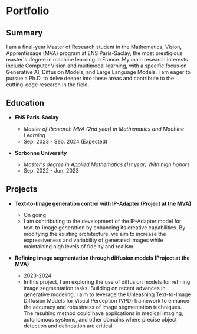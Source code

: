 # Portfolio

## Summary
I am a final-year Master of Research student in the Mathematics, Vision, Apprentissage (MVA) program at ENS Paris-Saclay, the most prestigious master's degree in machine learning in France. My main research interests include Computer Vision and multimodal learning, with a specific focus on Generative AI, Diffusion Models, and Large Language Models. I am eager to pursue a Ph.D. to delve deeper into these areas and contribute to the cutting-edge research in the field.

## Education
- **ENS Paris-Saclay**
  - *Master of Research MVA (2nd year) in Mathematics and Machine Learning*
  - Sep. 2023 - Sep. 2024 (Expected)

- **Sorbonne University**
  - *Master's degree in Applied Mathematics (1st year) With high honors*
  - Sep. 2022 - Jun. 2023

  <!-- Add other education entries similarly -->

## Projects
- **Text-to-Image generation control with IP-Adapter (Project at the MVA)**
  - On going
  - I am contributing to the development of the IP-Adapter model for text-to-image generation by enhancing its creative capabilities. By modifying the existing architecture, we aim to increase the expressiveness and variability of generated images while maintaining high levels of fidelity and realism.

- **Refining image segmentation through diffusion models (Project at the MVA)**
  - 2023-2024
  - In this project, I am exploring the use of diffusion models for refining image segmentation tasks. Building on recent advances in generative modeling, I aim to leverage the Unleashing Text-to-Image Diffusion Models for Visual Perception (VPD) framework to enhance the accuracy and robustness of image segmentation techniques. The resulting method could have applications in medical imaging, autonomous systems, and other domains where precise object detection and delineation are critical.

  <!-- Add other project entries similarly -->

<!-- Add other sections (Research Experience, Professional Experience, Skills, Achievements, Interests and Activities) similarly -->
